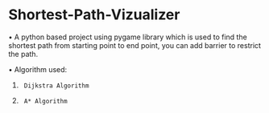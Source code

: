 # Shortest-Path-Vizualizer

•    A python based project using pygame library which is used to find the shortest path from starting point to end point, you can add barrier to restrict the path.

•    Algorithm used:

1.      Dijkstra Algorithm

2.      A* Algorithm
